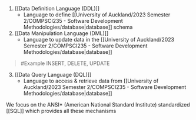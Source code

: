 1. [[Data Definition Language (DDL)]]
	- Language to define [[University of Auckland/2023 Semester 2/COMPSCI235 - Software Development Methodologies/database|database]] schema
2. [[Data Manipulation Language (DML)]]
	- Language to update data in the [[University of Auckland/2023 Semester 2/COMPSCI235 - Software Development Methodologies/database|database]]
>	#Example 
>	INSERT, DELETE, UPDATE

3. [[Data Query Language (DQL)]]
	- Language to access & retrieve data from [[University of Auckland/2023 Semester 2/COMPSCI235 - Software Development Methodologies/database|database]]

We focus on the ANSI* (American National Standard Institute)  standardized [[SQL]] which provides all these mechanisms